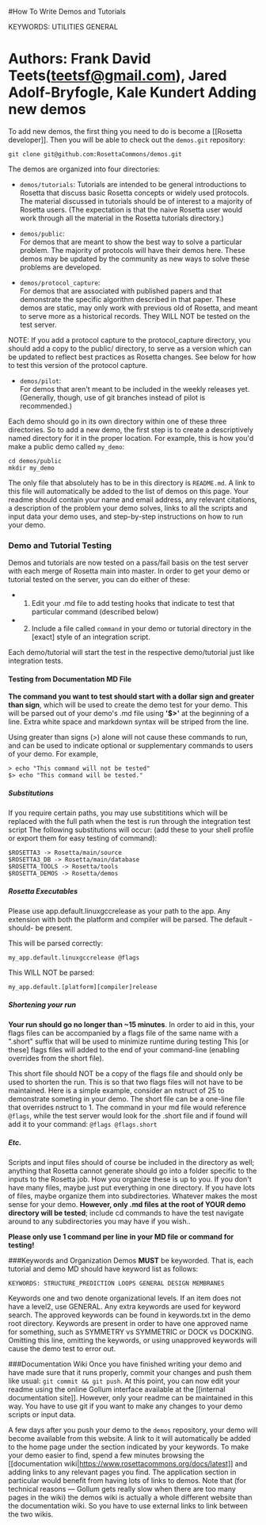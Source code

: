 #How To Write Demos and Tutorials

KEYWORDS: UTILITIES GENERAL

Authors: Frank David Teets(teetsf@gmail.com), Jared Adolf-Bryfogle, Kale Kundert
Adding new demos
================

To add new demos, the first thing you need to do is become a [[Rosetta developer]].
Then you will be able to check out the `demos.git` repository:

    git clone git@github.com:RosettaCommons/demos.git

The demos are organized into four directories:

* `demos/tutorials`:
  Tutorials are intended to be general introductions to Rosetta that discuss basic Rosetta concepts or widely used protocols.
The material discussed in tutorials should be of interest to a majority of Rosetta users. 
(The expectation is that the naive Rosetta user would work through all the material in the Rosetta tutorials directory.)

* `demos/public`:  
  For demos that are meant to show the best way to solve a particular problem. 
The majority of protocols will have their demos here. 
These demos may be updated by the community as new ways to solve these problems are developed.

* `demos/protocol_capture`:  
  For demos that are associated with published papers and that demonstrate the specific algorithm described in that paper.
These demos are static, may only work with previous old of Rosetta, and meant to serve more as a historical records.
They WILL NOT be tested on the test server.

NOTE: If you add a protocol capture to the protocol_capture directory, you should add a copy to the public/ directory,
to serve as a version which can be updated to reflect best practices as Rosetta changes. See below for how to test this version of the protocol capture.

* `demos/pilot`:  
  For demos that aren't meant to be included in the weekly releases yet.
(Generally, though, use of git branches instead of pilot is recommended.)

Each demo should go in its own directory within one of these three directories.
So to add a new demo, the first step is to create a descriptively named directory for it in the proper location.
For example, this is how you'd make a public demo called `my_demo`:

    cd demos/public
    mkdir my_demo

The only file that absolutely has to be in this directory is `README.md`.
A link to this file will automatically be added to the list of demos on this page.
Your readme should contain your name and email address, any relevant citations, a description of the problem your demo solves, links to all the scripts and input data your demo uses, and step-by-step instructions on how to run your demo.

### Demo and Tutorial Testing
Demos and tutorials are now tested on a pass/fail basis on the test server with each merge of Rosetta main into master.  In order to get your demo or tutorial tested on the server, you can do either of these:

 * 1) Edit your .md file to add testing hooks that indicate to test that particular command (described below) 
 
 * 2) Include a file called ```command``` in your demo or tutorial directory in the [exact] style of an integration script. 

Each demo/tutorial will start the test in the respective demo/tutorial just like integration tests. 

#### Testing from Documentation MD File
__The command you want to test should start with a dollar sign and greater than sign__, which will be used to create the demo test for your demo. This will be parsed out of your demo's .md file using __'$>'__ at the beginning of a line. Extra white space and markdown syntax will be striped from the line.

 Using greater than signs (>) alone will not cause these commands to run, and can be used to indicate optional or supplementary commands to users of your demo. For example,

 	> echo "This command will not be tested"
	$> echo "This command will be tested."

##### Substitutions
If you require certain paths, you may use substititions which will be replaced with the full path when the test is run through the integration test script
The following substitutions will occur:
  (add these to your shell profile or export them for easy testing of command):
	
	$ROSETTA3 -> Rosetta/main/source
	$ROSETTA3_DB -> Rosetta/main/database
	$ROSETTA_TOOLS -> Rosetta/tools
	$ROSETTA_DEMOS -> Rosetta/demos

##### Rosetta Executables
Please use app.default.linuxgccrelease as your path to the app.  Any extension with both the platform and compiler will be parsed.  The default -should- be present.  

This will be parsed correctly:

	my_app.default.linuxgccrelease @flags

This WILL NOT be parsed: 

	my_app.default.[platform][compiler]release


##### Shortening your run
__Your run should go no longer than ~15 minutes__.  In order to aid in this, your flags files can be accompanied by a flags file of the same name with a ".short" suffix that will be used to minimize runtime during testing   This [or these] flags files will added to the end of your command-line (enabling overrides from the short file).   

This short file should NOT be a copy of the flags file and should only be used to shorten the run.  This is so that two flags files will not have to be maintained.  Here is a simple example, consider an nstruct of 25 to demonstrate someting in your demo.  The short file can be a one-line file that overrides nstruct to 1.  The command in your md file would reference ```@flags```, while the test server would look for the .short file and if found will add it to your command: ```@flags @flags.short```
	

##### Etc. 

Scripts and input files should of course be included in the directory as well; anything that Rosetta cannot generate should go into a folder specific to the inputs to the Rosetta job.
How you organize these is up to you.
If you don't have many files, maybe just put everything in one directory.
If you have lots of files, maybe organize them into subdirectories.
Whatever makes the most sense for your demo.
__However, only .md files at the root of YOUR demo directory will be tested__; include cd commands to have the test navigate around to any subdirectories you may have if you wish..

__Please only use 1 command per line in your MD file or command for testing!__

###Keywords and Organization
Demos __MUST__ be keyworded.
That is, each tutorial and demo MD should have keyword list as follows:

	KEYWORDS: STRUCTURE_PREDICTION LOOPS GENERAL DESIGN MEMBRANES

Keywords one and two denote organizational levels.  If an item does not have a level2, use GENERAL.  Any extra keywords are used for keyword search.
The approved keywords can be found in keywords.txt in the demo root directory.  Keywords are present in order to have one approved name for something, such as SYMMETRY vs SYMMETRIC or DOCK vs DOCKING.  Omitting this line, omitting the keywords, or using unapproved keywords will cause the demo test to error out.

###Documentation Wiki
Once you have finished writing your demo and have made sure that it runs properly, commit your changes and push them like usual: `git commit && git push`.
At this point, you can now edit your readme using the online Gollum interface available at the [[internal documentation site]].
However, only your readme can be maintained in this way.
You have to use git if you want to make any changes to your demo scripts or input data.

A few days after you push your demo to the `demos` repository, your demo will 
become available from this website.  A link to it will automatically be added 
to the home page under the section indicated by your keywords.
 To make your demo easier to find, spend a few minutes browsing the 
[[documentation wiki|https://www.rosettacommons.org/docs/latest]] and adding 
links to any relevant pages you find.  The application section in particular 
would benefit from having lots of links to demos.  Note that (for technical 
reasons — Gollum gets really slow when there are too many pages in the wiki) 
the demos wiki is actually a whole different website than the documentation 
wiki.  So you have to use external links to link between the two wikis.
